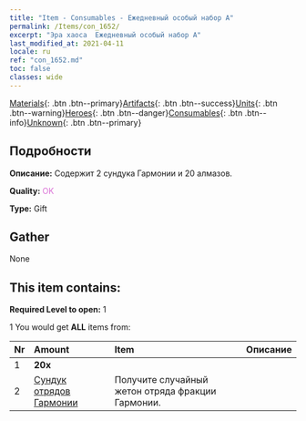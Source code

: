 ```yaml
---
title: "Item - Consumables - Ежедневный особый набор А"
permalink: /Items/con_1652/
excerpt: "Эра хаоса  Ежедневный особый набор А"
last_modified_at: 2021-04-11
locale: ru
ref: "con_1652.md"
toc: false
classes: wide
---
```

 [Materials](/ru/Items/){: .btn .btn--primary}[Artifacts](/ru/Items/Artifacts/){: .btn .btn--success}[Units](/ru/Items/Units/){: .btn .btn--warning}[Heroes](/ru/Items/Heroes/){: .btn .btn--danger}[Consumables](/ru/Items/Consumables/){: .btn .btn--info}[Unknown](/ru/Items/Unknown/){: .btn .btn--primary}

## Подробности
 **Описание:** Содержит 2 сундука Гармонии и 20 алмазов.

 **Quality:** <span style="color: #DA70D6">OK</span>

 **Type:** Gift

## Gather

  None

## This item contains:

 **Required Level to open:** 1

 1 You would get **ALL** items  from:

  | Nr | Amount |     Item    | Описание |
  |:---|:-------|:------------|:-----------:|
  | 1 |  **20x** | <i class="fas fa-gem"/> |  | 
  | 2 | [Сундук отрядов Гармонии](/ru/Items/con_1275/) | Получите случайный жетон отряда фракции Гармонии. | 
